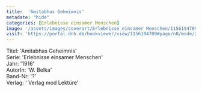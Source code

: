 ```yaml
---
title:  'Amitabhas Geheimnis'
metadate: "hide"
categories: [Erlebnisse einsamer Menschen]
image: '/assets/images/coverart/Erlebnisse einsamer Menschen/1156194709_00000010.jpg'
visit: 'https://portal.dnb.de/bookviewer/view/1156194709#page/n0/mode/2up'
---
```

Titel: 'Amitabhas Geheimnis' <br>
Serie: 'Erlebnisse einsamer Menschen' <br>
Jahr: '1916' <br>
AutorIn: 'W. Belka' <br>
Band-Nr: '?' <br>
Verlag: ' Verlag mod Lektüre'